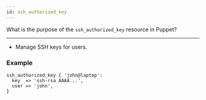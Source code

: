 ```yaml
---
id: ssh_authorized_key
---
```


What is the purpose of the `ssh_authorized_key` resource in Puppet?

---

- Manage SSH keys for users.

### Example

```puppet
ssh_authorized_key { 'john@laptop':
  key  => 'ssh-rsa AAAA...',
  user => 'john',
}
```
